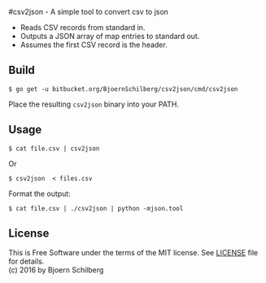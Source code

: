 #csv2json - A simple tool to convert csv to json

* Reads CSV records from standard in.
* Outputs a JSON array of map entries to standard out. 
* Assumes the first CSV record is the header.

## Build

    $ go get -u bitbucket.org/BjoernSchilberg/csv2json/cmd/csv2json

Place the resulting `csv2json` binary into your PATH.

## Usage

    $ cat file.csv | csv2json

Or

    $ csv2json  < files.csv

Format the output:

    $ cat file.csv | ./csv2json | python -mjson.tool

## License
This is Free Software under the terms of the MIT license.
See [LICENSE](LICENSE) file for details.  
(c) 2016 by Bjoern Schilberg
